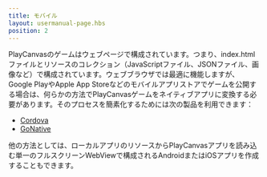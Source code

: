 ```yaml
---
title: モバイル
layout: usermanual-page.hbs
position: 2
---
```


PlayCanvasのゲームはウェブページで構成されています。つまり、index.htmlファイルとリソースのコレクション（JavaScriptファイル、JSONファイル、画像など）で構成されています。ウェブブラウザでは最適に機能しますが、Google PlayやApple App Storeなどのモバイルアプリストアでゲームを公開する場合は、何らかの方法でPlayCanvasゲームをネイティブアプリに変換する必要があります。そのプロセスを簡素化するためには次の製品を利用できます：

* [Cordova][cordova]
* [GoNative][gonative]

他の方法としては、ローカルアプリのリソースからPlayCanvasアプリを読み込む単一のフルスクリーンWebViewで構成されるAndroidまたはiOSアプリを作成することもできます。

[cordova]: /user-manual/publishing/mobile/cordova
[gonative]: /user-manual/publishing/mobile/gonative
